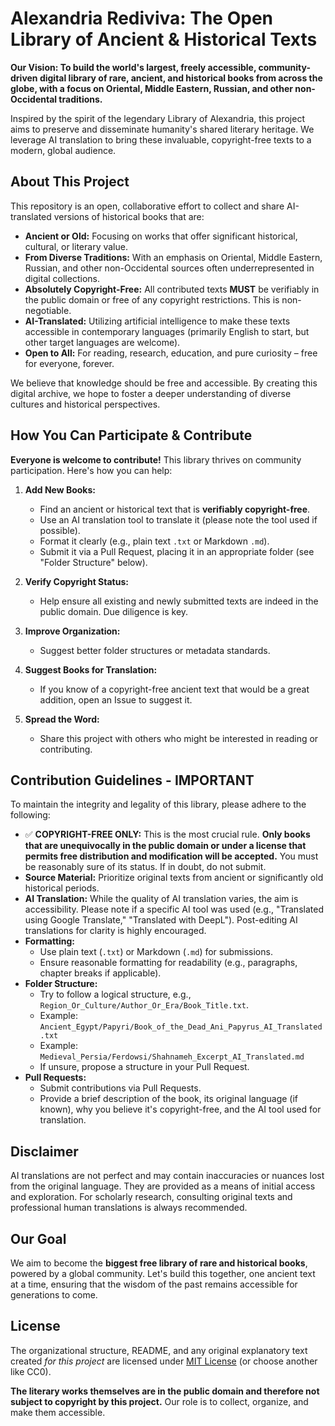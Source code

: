 # Alexandria Rediviva: The Open Library of Ancient & Historical Texts

**Our Vision: To build the world's largest, freely accessible, community-driven digital library of rare, ancient, and historical books from across the globe, with a focus on Oriental, Middle Eastern, Russian, and other non-Occidental traditions.**

Inspired by the spirit of the legendary Library of Alexandria, this project aims to preserve and disseminate humanity's shared literary heritage. We leverage AI translation to bring these invaluable, copyright-free texts to a modern, global audience.

## About This Project

This repository is an open, collaborative effort to collect and share AI-translated versions of historical books that are:

*   **Ancient or Old:** Focusing on works that offer significant historical, cultural, or literary value.
*   **From Diverse Traditions:** With an emphasis on Oriental, Middle Eastern, Russian, and other non-Occidental sources often underrepresented in digital collections.
*   **Absolutely Copyright-Free:** All contributed texts **MUST** be verifiably in the public domain or free of any copyright restrictions. This is non-negotiable.
*   **AI-Translated:** Utilizing artificial intelligence to make these texts accessible in contemporary languages (primarily English to start, but other target languages are welcome).
*   **Open to All:** For reading, research, education, and pure curiosity – free for everyone, forever.

We believe that knowledge should be free and accessible. By creating this digital archive, we hope to foster a deeper understanding of diverse cultures and historical perspectives.

## How You Can Participate & Contribute

**Everyone is welcome to contribute!** This library thrives on community participation. Here's how you can help:

1.  **Add New Books:**
    *   Find an ancient or historical text that is **verifiably copyright-free**.
    *   Use an AI translation tool to translate it (please note the tool used if possible).
    *   Format it clearly (e.g., plain text `.txt` or Markdown `.md`).
    *   Submit it via a Pull Request, placing it in an appropriate folder (see "Folder Structure" below).

2.  **Verify Copyright Status:**
    *   Help ensure all existing and newly submitted texts are indeed in the public domain. Due diligence is key.

3.  **Improve Organization:**
    *   Suggest better folder structures or metadata standards.

4.  **Suggest Books for Translation:**
    *   If you know of a copyright-free ancient text that would be a great addition, open an Issue to suggest it.

5.  **Spread the Word:**
    *   Share this project with others who might be interested in reading or contributing.

## Contribution Guidelines - **IMPORTANT**

To maintain the integrity and legality of this library, please adhere to the following:

*   ✅ **COPYRIGHT-FREE ONLY:** This is the most crucial rule. **Only books that are unequivocally in the public domain or under a license that permits free distribution and modification will be accepted.** You must be reasonably sure of its status. If in doubt, do not submit.
*   **Source Material:** Prioritize original texts from ancient or significantly old historical periods.
*   **AI Translation:** While the quality of AI translation varies, the aim is accessibility. Please note if a specific AI tool was used (e.g., "Translated using Google Translate," "Translated with DeepL"). Post-editing AI translations for clarity is highly encouraged.
*   **Formatting:**
    *   Use plain text (`.txt`) or Markdown (`.md`) for submissions.
    *   Ensure reasonable formatting for readability (e.g., paragraphs, chapter breaks if applicable).
*   **Folder Structure:**
    *   Try to follow a logical structure, e.g., `Region_Or_Culture/Author_Or_Era/Book_Title.txt`.
    *   Example: `Ancient_Egypt/Papyri/Book_of_the_Dead_Ani_Papyrus_AI_Translated.txt`
    *   Example: `Medieval_Persia/Ferdowsi/Shahnameh_Excerpt_AI_Translated.md`
    *   If unsure, propose a structure in your Pull Request.
*   **Pull Requests:**
    *   Submit contributions via Pull Requests.
    *   Provide a brief description of the book, its original language (if known), why you believe it's copyright-free, and the AI tool used for translation.

## Disclaimer

AI translations are not perfect and may contain inaccuracies or nuances lost from the original language. They are provided as a means of initial access and exploration. For scholarly research, consulting original texts and professional human translations is always recommended.

## Our Goal

We aim to become the **biggest free library of rare and historical books**, powered by a global community. Let's build this together, one ancient text at a time, ensuring that the wisdom of the past remains accessible for generations to come.

## License

The organizational structure, README, and any original explanatory text created *for this project* are licensed under [MIT License](LICENSE.md) (or choose another like CC0).

**The literary works themselves are in the public domain and therefore not subject to copyright by this project.** Our role is to collect, organize, and make them accessible.
